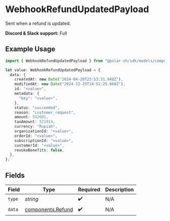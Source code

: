 # WebhookRefundUpdatedPayload

Sent when a refund is updated.

**Discord & Slack support:** Full

## Example Usage

```typescript
import { WebhookRefundUpdatedPayload } from "@polar-sh/sdk/models/components/webhookrefundupdatedpayload.js";

let value: WebhookRefundUpdatedPayload = {
  data: {
    createdAt: new Date("2024-04-20T23:53:31.948Z"),
    modifiedAt: new Date("2024-12-25T14:51:25.668Z"),
    id: "<value>",
    metadata: {
      "key": "<value>",
    },
    status: "succeeded",
    reason: "customer_request",
    amount: 542601,
    taxAmount: 521914,
    currency: "Rupiah",
    organizationId: "<value>",
    orderId: "<value>",
    subscriptionId: "<value>",
    customerId: "<value>",
    revokeBenefits: false,
  },
};
```

## Fields

| Field                                                  | Type                                                   | Required                                               | Description                                            |
| ------------------------------------------------------ | ------------------------------------------------------ | ------------------------------------------------------ | ------------------------------------------------------ |
| `type`                                                 | *string*                                               | :heavy_check_mark:                                     | N/A                                                    |
| `data`                                                 | [components.Refund](../../models/components/refund.md) | :heavy_check_mark:                                     | N/A                                                    |